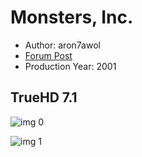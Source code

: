 # Monsters, Inc.

* Author: aron7awol
* [Forum Post](https://www.avsforum.com/threads/bass-eq-for-filtered-movies.2995212/post-57965002)
* Production Year: 2001

## TrueHD 7.1

![img 0](https://i.imgur.com/b3Hb2qV.jpg)

![img 1](https://i.imgur.com/Xe0whLm.png)


